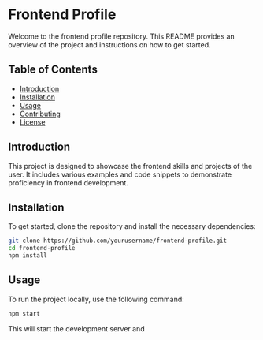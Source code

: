 # Frontend Profile

Welcome to the frontend profile repository. This README provides an overview of the project and instructions on how to get started.

## Table of Contents
- [Introduction](#introduction)
- [Installation](#installation)
- [Usage](#usage)
- [Contributing](#contributing)
- [License](#license)

## Introduction
This project is designed to showcase the frontend skills and projects of the user. It includes various examples and code snippets to demonstrate proficiency in frontend development.

## Installation
To get started, clone the repository and install the necessary dependencies:

```bash
git clone https://github.com/yourusername/frontend-profile.git
cd frontend-profile
npm install
```

## Usage
To run the project locally, use the following command:

```bash
npm start
```

This will start the development server and